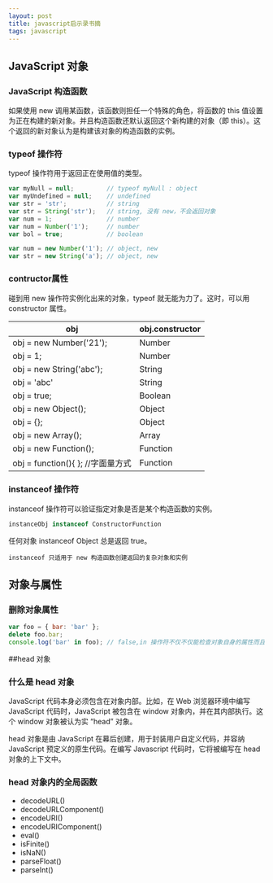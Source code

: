```yaml
---
layout: post
title: javascript启示录书摘
tags: javascript
---
```


## JavaScript 对象

### JavaScript 构造函数
如果使用 new 调用某函数，该函数则担任一个特殊的角色，将函数的 this 值设置为正在构建的新对象。并且构造函数还默认返回这个新构建的对象（即 this）。这个返回的新对象认为是构建该对象的构造函数的实例。

### typeof 操作符
typeof 操作符用于返回正在使用值的类型。
```javascript
var myNull = null;         // typeof myNull : object
var myUndefined = null;    // undefined
var str = 'str';           // string
var str = String('str');   // string, 没有 new，不会返回对象
var num = 1;               // number
var num = Number('1');     // number
var bol = true;            // boolean

var num = new Number('1'); // object, new
var str = new String('a'); // object, new
```
### contructor属性
碰到用 new 操作符实例化出来的对象，typeof 就无能为力了。这时，可以用 constructor 属性。

|  obj| obj.constructor |
|--------|--------|
|  obj = new Number('21'); | Number|
|obj = 1;|Number|
|obj = new String('abc');|String|
|obj = 'abc'|String|
|obj = true;|Boolean|
|obj = new Object();|Object|
|obj = {};|Object|
|obj = new Array();|Array|
|obj = new Function();|Function|
|obj = function(){ }; //字面量方式|Function|

### instanceof 操作符
instanceof 操作符可以验证指定对象是否是某个构造函数的实例。
```javascript
instanceObj instanceof ConstructorFunction
```
任何对象 instanceof Object 总是返回 true。

`instanceof 只适用于 new 构造函数创建返回的复杂对象和实例`

## 对象与属性

### 删除对象属性
```javascript
var foo = { bar: 'bar' };
delete foo.bar;
console.log('bar' in foo); // false,in 操作符不仅不仅能检查对象自身的属性而且能检查通过原型链继承过来的属性
```
##head 对象
### 什么是 head 对象
JavaScript 代码本身必须包含在对象内部。比如，在 Web 浏览器环境中编写 JavaScript 代码时，JavaScript 被包含在 window 对象内，并在其内部执行。这个 window 对象被认为实 “head” 对象。

head 对象是由 JavaScript 在幕后创建，用于封装用户自定义代码，并容纳 JavaScript 预定义的原生代码。在编写 Javascript 代码时，它将被编写在 head 对象的上下文中。
### head 对象内的全局函数
- decodeURL()
- decodeURLComponent()
- encodeURI()
- encodeURIComponent()
- eval()
- isFinite()
- isNaN()
- parseFloat()
- parseInt()
